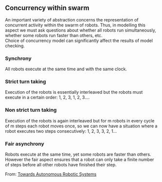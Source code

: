 ## Concurrency within swarm
An important variety of abstraction concerns the representation of concurrent activity within the swarm of robots. Thus, in modelling this aspect we must ask questions about whether all robots run simultaneously, whether some robots run faster than others, etc.  
Choice of concurrency model can significantly affect the results of model checking.

### Synchrony
All robots execute at the same time and with the same clock.

### Strict turn taking
Execution of the robots is essentially interleaved but the robots must execute in a certain order: 1, 2, 3, 1, 2, 3....

### Non strict turn taking
Execution of the robots is again interleaved but for m robots in every cycle of m steps each robot moves once, so we can now have a situation where a robot executes two steps consecutively: 1, 2, 3, 3, 2, 1...

### Fair asynchrony
Robots execute at the same time, yet some robots are faster than others. However the fair aspect ensures that a robot can only take a finite number of steps before all other robots have finished their step.

From: [Towards Autonomous Robotic Systems](../Books/Towards%20Autonomous%20Robotic%20Systems.pdf)
<script>
MathJax = {
  tex: {
    inlineMath: [["$", "$"], ["\\(", "\\)"]]
  }
};
</script>
<script id="MathJax-script" async src="https://cdn.jsdelivr.net/npm/mathjax@3/es5/tex-chtml.js"></script>
